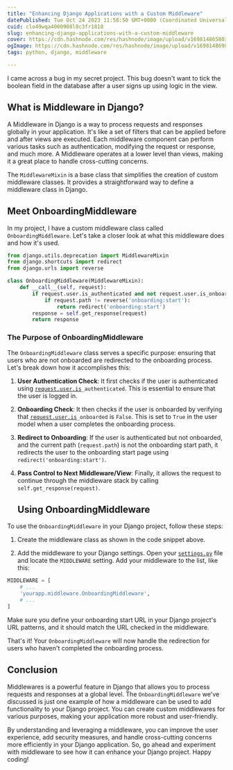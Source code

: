 ```yaml
---
title: "Enhancing Django Applications with a Custom Middleware"
datePublished: Tue Oct 24 2023 11:58:50 GMT+0000 (Coordinated Universal Time)
cuid: clo49wqa4000908l8c3fr1818
slug: enhancing-django-applications-with-a-custom-middleware
cover: https://cdn.hashnode.com/res/hashnode/image/upload/v1698148658038/bf947b8b-d3a5-4939-9edf-0f8d27507ed5.jpeg
ogImage: https://cdn.hashnode.com/res/hashnode/image/upload/v1698148698268/a7c6d2ad-c33a-4b9d-9bc3-ace0189ded8e.jpeg
tags: python, django, middleware

---
```


I came across a bug in my secret project. This bug doesn't want to tick the boolean field in the database after a user signs up using logic in the view.

## **What is Middleware in Django?**

A Middleware in Django is a way to process requests and responses globally in your application. It's like a set of filters that can be applied before and after views are executed. Each middleware component can perform various tasks such as authentication, modifying the request or response, and much more. A Middleware operates at a lower level than views, making it a great place to handle cross-cutting concerns.

The `MiddlewareMixin` is a base class that simplifies the creation of custom middleware classes. It provides a straightforward way to define a middleware class in Django.

## **Meet OnboardingMiddleware**

In my project, I have a custom middleware class called `OnboardingMiddleware`. Let's take a closer look at what this middleware does and how it's used.

```python
from django.utils.deprecation import MiddlewareMixin
from django.shortcuts import redirect
from django.urls import reverse

class OnboardingMiddleware(MiddlewareMixin):
    def __call__(self, request):
        if request.user.is_authenticated and not request.user.is_onboarded:
            if request.path != reverse('onboarding:start'):
                return redirect('onboarding:start')
        response = self.get_response(request)
        return response
```

### **The Purpose of OnboardingMiddleware**

The `OnboardingMiddleware` class serves a specific purpose: ensuring that users who are not onboarded are redirected to the onboarding process. Let's break down how it accomplishes this:

1. **User Authentication Check**: It first checks if the user is authenticated using [`request.user.is`](http://request.user.is)`_authenticated`. This is essential to ensure that the user is logged in.
    
2. **Onboarding Check**: It then checks if the user is onboarded by verifying that [`request.user.is`](http://request.user.is)`_onboarded` is `False`. This is set to `True` in the user model when a user completes the onboarding process.
    
3. **Redirect to Onboarding**: If the user is authenticated but not onboarded, and the current path (`request.path`) is not the onboarding start path, it redirects the user to the onboarding start page using `redirect('onboarding:start')`.
    
4. **Pass Control to Next Middleware/View**: Finally, it allows the request to continue through the middleware stack by calling `self.get_response(request)`.  
    
    ## **Using OnboardingMiddleware**
    

To use the `OnboardingMiddleware` in your Django project, follow these steps:

1. Create the middleware class as shown in the code snippet above.
    
2. Add the middleware to your Django settings. Open your [`settings.py`](http://settings.py) file and locate the `MIDDLEWARE` setting. Add your middleware to the list, like this:
    

```python
MIDDLEWARE = [
    # ...
    'yourapp.middleware.OnboardingMiddleware',
    # ...
]
```

Make sure you define your onboarding start URL in your Django project's URL patterns, and it should match the URL checked in the middleware.

That's it! Your `OnboardingMiddleware` will now handle the redirection for users who haven't completed the onboarding process.

## **Conclusion**

Middlewares is a powerful feature in Django that allows you to process requests and responses at a global level. The `OnboardingMiddleware` we've discussed is just one example of how a middleware can be used to add functionality to your Django project. You can create custom middlewares for various purposes, making your application more robust and user-friendly.

By understanding and leveraging a middleware, you can improve the user experience, add security measures, and handle cross-cutting concerns more efficiently in your Django application. So, go ahead and experiment with middleware to see how it can enhance your Django project. Happy coding!